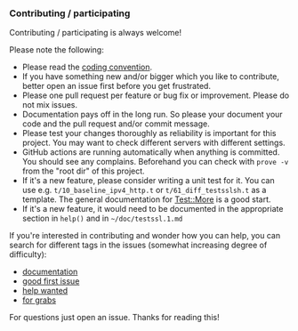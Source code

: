 
### Contributing / participating

Contributing / participating is always welcome!

Please note the following:

* Please read the [coding convention](https://github.com/testssl/testssl.sh/blob/3.2/Coding_Convention.md).
* If you have something new and/or bigger which you like to contribute, better open an issue first before you get frustrated.
* Please one pull request per feature or bug fix or improvement. Please do not mix issues.
* Documentation pays off in the long run. So please your document your code and the pull request and/or commit message.
* Please test your changes thoroughly as reliability is important for this project. You may want to check different servers with different settings.
* GitHub actions are running automatically when anything is committed. You should see any complains. Beforehand you can check with `prove -v` from the "root dir" of this project.
* If it's a new feature, please consider writing a unit test for it. You can use e.g. `t/10_baseline_ipv4_http.t` or `t/61_diff_testsslsh.t` as a template. The general documentation for [Test::More](https://perldoc.perl.org/Test/More.html) is a good start.
* If it's a new feature, it would need to be documented in the appropriate section in `help()` and in `~/doc/testssl.1.md`

If you're interested in contributing and wonder how you can help, you can search for different tags in the issues (somewhat increasing degree of difficulty):
* [documentation](https://github.com/testssl/testssl.sh/issues?q=is:issue%20state:open%20label:documentation)
* [good first issue](https://github.com/testssl/testssl.sh/issues?q=is:issue%20state:open%20label:%22good%20first%20issue%22)
* [help wanted](https://github.com/testssl/testssl.sh/issues?q=is:issue%20state:open%20label:%22help%20wanted%22)
* [for grabs](https://github.com/testssl/testssl.sh/issues?q=is:issue%20state:open%20label:%22good%20first%20issue%22)

For questions just open an issue.  Thanks for reading this!



